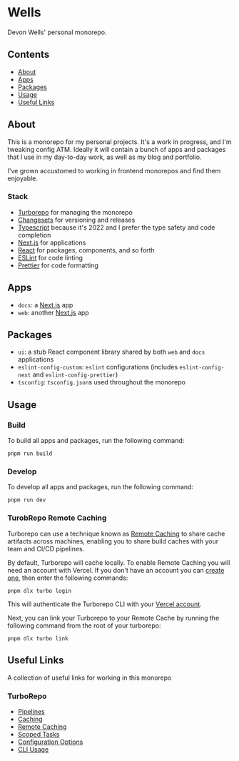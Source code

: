 # Wells

Devon Wells' personal monorepo.

## Contents

- [About](#about)
- [Apps](#apps)
- [Packages](#packages)
- [Usage](#usage)
- [Useful Links](#useful-links)

## About

This is a monorepo for my personal projects. It's a work in progress, and I'm tweaking config ATM. 
Ideally it will contain a bunch of apps and packages that I use in my day-to-day work, as well as my blog and portfolio.

I've grown accustomed to working in frontend monorepos and find them enjoyable. 

### Stack

- [Turborepo](https://turborepo.com/) for managing the monorepo
- [Changesets](https://github.com/changesets/changesets) for versioning and releases
- [Typescript](https://www.typescriptlang.org/) because it's 2022 and I prefer the type safety and code completion
- [Next.js](https://nextjs.org/) for applications 
- [React](https://reactjs.org/) for packages, components, and so forth
- [ESLint](https://eslint.org/) for code linting
- [Prettier](https://prettier.io) for code formatting

## Apps

- `docs`: a [Next.js](https://nextjs.org) app
- `web`: another [Next.js](https://nextjs.org) app

## Packages

- `ui`: a stub React component library shared by both `web` and `docs` applications
- `eslint-config-custom`: `eslint` configurations (includes `eslint-config-next` and `eslint-config-prettier`)
- `tsconfig`: `tsconfig.json`s used throughout the monorepo

## Usage

### Build

To build all apps and packages, run the following command:

```
pnpm run build
```

### Develop

To develop all apps and packages, run the following command:

```
pnpm run dev
```

### TurobRepo Remote Caching

Turborepo can use a technique known as [Remote Caching](https://turborepo.org/docs/core-concepts/remote-caching) to share cache artifacts across machines, enabling you to share build caches with your team and CI/CD pipelines.

By default, Turborepo will cache locally. To enable Remote Caching you will need an account with Vercel. If you don't have an account you can [create one](https://vercel.com/signup), then enter the following commands:

```
pnpm dlx turbo login
```

This will authenticate the Turborepo CLI with your [Vercel account](https://vercel.com/docs/concepts/personal-accounts/overview).

Next, you can link your Turborepo to your Remote Cache by running the following command from the root of your turborepo:

```
pnpm dlx turbo link
```

## Useful Links

A collection of useful links for working in this monorepo

### TurboRepo 

- [Pipelines](https://turborepo.org/docs/core-concepts/pipelines)
- [Caching](https://turborepo.org/docs/core-concepts/caching)
- [Remote Caching](https://turborepo.org/docs/core-concepts/remote-caching)
- [Scoped Tasks](https://turborepo.org/docs/core-concepts/scopes)
- [Configuration Options](https://turborepo.org/docs/reference/configuration)
- [CLI Usage](https://turborepo.org/docs/reference/command-line-reference)
